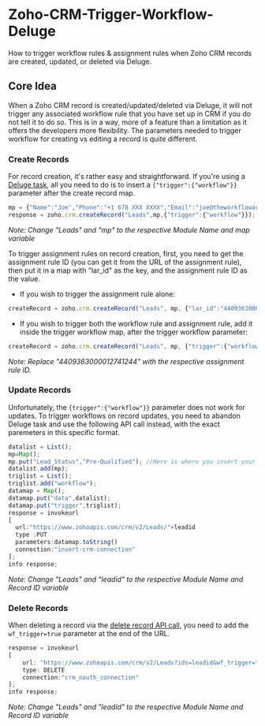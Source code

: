 # Zoho-CRM-Trigger-Workflow-Deluge
How to trigger workflow rules & assignment rules when Zoho CRM records are created, updated, or deleted via Deluge.

## Core Idea
When a Zoho CRM record is created/updated/deleted via Deluge, it will not trigger any associated workflow rule that you have set up in CRM if you do not tell it to do so. This is in a way, more of a feature than a limitation as it offers the developers more flexibility. The parameters needed to trigger workflow for creating vs editing a record is quite different. 

### Create Records
For record creation, it's rather easy and straightforward. If you're using a [Deluge task](https://www.zoho.com/deluge/help/crm/create-record.html), all you need to do is to insert a `{"trigger":{"workflow"}}` parameter after the create record map.

```javascript
mp = {"Name":"Joe","Phone":"+1 678 XXX XXXX","Email":"joe@theworkflowacademy.com"};
response = zoho.crm.createRecord("Leads",mp,{"trigger":{"workflow"}});
```
*Note: Change "Leads" and "mp" to the respective Module Name and map variable*

To trigger assignment rules on record creation, first, you need to get the assignment rule ID (you can get it from the URL of the assignment rule), then put it in a map with "lar_id" as the key, and the assignment rule ID as the value.

* If you wish to trigger the assignment rule alone:
```javascript
createRecord = zoho.crm.createRecord("Leads", mp, {"lar_id":"4409363000012741244"});
```
* If you wish to trigger both the workflow rule and assignment rule, add it inside the trigger workflow map, after the trigger workflow parameter:
```javascript
createRecord = zoho.crm.createRecord("Leads", mp, {"trigger":{"workflow"},"lar_id":"4409363000012741244"});
```
*Note: Replace "4409363000012741244" with the respective assignment rule ID.*

### Update Records
Unfortunately, the `{trigger":{"workflow"}}` parameter does not work for updates. To trigger workflows on record updates, you need to abandon Deluge task and use the following API call instead, with the exact paremeters in this specific format.

```javascript
datalist = List();
mp=Map();
mp.put("Lead_Status","Pre-Qualified"); //Here is where you insert your update map
datalist.add(mp);
triglist = List();
triglist.add("workflow");
datamap = Map();
datamap.put("data",datalist);
datamap.put("trigger",triglist);
response = invokeurl
[
  url:"https://www.zohoapis.com/crm/v2/Leads/"+leadid
  type :PUT
  parameters:datamap.toString()
  connection:"insert-crm-connection" 
];
info response;
```
*Note: Change "Leads" and "leadid" to the respective Module Name and Record ID variable*

### Delete Records

When deleting a record via the [delete record API call](https://www.zoho.com/crm/developer/docs/api/v2/delete-records.html), you need to add the `wf_trigger=true` parameter at the end of the URL.

```javascript
response = invokeurl
[
	url: "https://www.zohoapis.com/crm/v2/Leads?ids=leadid&wf_trigger=true"
	type: DELETE
	connection:"crm_oauth_connection"
];
info response;
```
*Note: Change "Leads" and "leadid" to the respective Module Name and Record ID variable*
